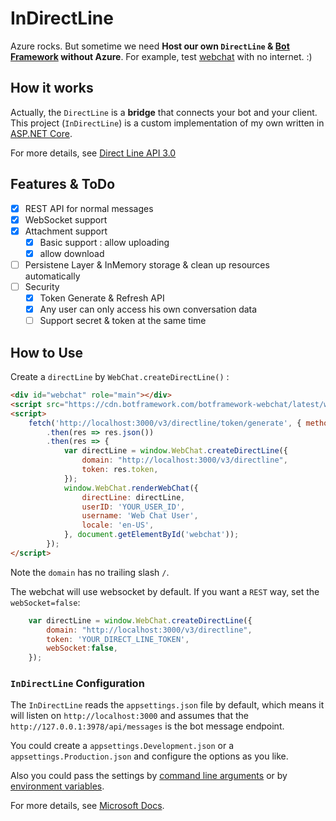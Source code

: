 # InDirectLine

Azure rocks. But sometime we need **Host our own `DirectLine` & [Bot Framework](https://docs.microsoft.com/en-us/azure/bot-service/bot-service-overview-introduction?view=azure-bot-service-4.0) without Azure**.
For example, test [webchat](https://github.com/Microsoft/BotFramework-WebChat) with no internet. :)

## How it works

Actually, the `DirectLine` is a **bridge** that connects your bot and your client. This project (`InDirectLine`) is a custom implementation of my own written in [ASP.NET Core](https://github.com/aspnet/AspNetCore).

For more details, see [Direct Line API 3.0](https://docs.microsoft.com/en-us/azure/bot-service/rest-api/bot-framework-rest-direct-line-3-0-concepts?view=azure-bot-service-4.0)

## Features & ToDo

* [x] REST API for normal messages
* [x] WebSocket support
* [x] Attachment support
    * [X] Basic support : allow uploading
    * [x] allow download
* [ ] Persistene Layer & InMemory storage & clean up resources automatically
* [ ] Security
    * [x] Token Generate & Refresh API
    * [x] Any user can only access his own conversation data
    * [ ] Support secret & token at the same time

## How to Use

Create a `directLine` by `WebChat.createDirectLine()` :

```html
<div id="webchat" role="main"></div>
<script src="https://cdn.botframework.com/botframework-webchat/latest/webchat-minimal.js"></script>
<script>
    fetch('http://localhost:3000/v3/directline/token/generate', { method: 'POST' })
        .then(res => res.json())
        .then(res => {
            var directLine = window.WebChat.createDirectLine({
                domain: "http://localhost:3000/v3/directline",
                token: res.token,
            });
            window.WebChat.renderWebChat({
                directLine: directLine,
                userID: 'YOUR_USER_ID',
                username: 'Web Chat User',
                locale: 'en-US',
            }, document.getElementById('webchat'));
        });
</script>
```
Note the `domain` has no trailing slash `/`. 

The webchat will use websocket by default. If you want a `REST` way, set the `webSocket=false`:

```javascript
    var directLine = window.WebChat.createDirectLine({
        domain: "http://localhost:3000/v3/directline",
        token: 'YOUR_DIRECT_LINE_TOKEN',
        webSocket:false, 
    });
```

### `InDirectLine` Configuration

The `InDirectLine` reads the `appsettings.json` file by default, which means it will listen on `http://localhost:3000` and assumes that the `http://127.0.0.1:3978/api/messages` is the bot message endpoint.

You could create a `appsettings.Development.json` or a `appsettings.Production.json` and configure the options as you like. 

Also you could pass the settings by [command line arguments](https://docs.microsoft.com/en-us/aspnet/core/fundamentals/configuration/?view=aspnetcore-2.2#arguments) or by [environment variables](https://docs.microsoft.com/en-us/aspnet/core/fundamentals/configuration/?view=aspnetcore-2.2#environment-variables-configuration-provider). 

For more details, see [Microsoft Docs](https://docs.microsoft.com/en-us/aspnet/core/fundamentals/configuration/).
